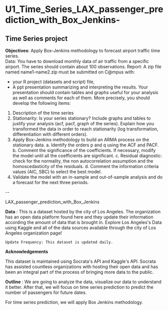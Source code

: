 # U1_Time_Series_LAX_passenger_prediction_with_Box_Jenkins-

Time Series project
--

**Objectives**: Apply Box-Jenkins methodology to forecast airport traffic time
series.  
Data: You have to download monthly data of air traffic from a specific
airport. The series should contain about 100 observations.
Report: A zip file named name1-name2.zip must be submitted on C@mpus
with:
- your R project (datasets and script) file,
- A ppt presentation summarizing and interpreting the results.
Your presentation should contain tables and graphs useful for your analysis as
well as comments for each of them. More precisely, you should develop the
following items:
1) Description of the time series
2) Stationarity: Is your series stationary? Include graphs and tables to justify
your analysis (acf, pacf, graph of the series). Explain how you
transformed the data in order to reach stationarity (log transformation,
differentiation with different orders).
3) Apply Box-Jenkins methodology to build an ARMA process on the
stationary data.
a. Identify the orders p and q using the ACF and PACF.
b. Comment the significance of the coefficients. If necessary, modify
the model until all the coefficients are significant.
c. Residual diagnostic: check for the normality, the non
autocorrelation assumption and the homoscedasticity of the
residuals.
d. Comment the information criteria values (AIC, SBC) to select the
best model.
4) Validate the model with an in-sample and out-of-sample analysis and do
a forecast for the next three periods.  

--  

LAX_passenger_prediction_with_Box_Jenkins

**Data** : This is a dataset hosted by the city of Los Angeles. The organization has an open data platform found here and they update their information according the amount of data that is brought in. Explore Los Angeles's Data using Kaggle and all of the data sources available through the city of Los Angeles organization page!

    Update Frequency: This dataset is updated daily.

**Acknowledgements**

This dataset is maintained using Socrata's API and Kaggle's API. Socrata has assisted countless organizations with hosting their open data and has been an integral part of the process of bringing more data to the public. 

**Outline**  : 
We are going to analyze the data, visualize our data to understand it better.
After that, we will focus on time series prediction to predict the number of passengers for future dates.

For time series prediction, we will apply Box Jenkins methodology. 
